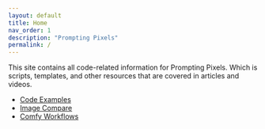 ```yaml
---
layout: default
title: Home
nav_order: 1
description: "Prompting Pixels"
permalink: /
---
```


This site contains all code-related information for Prompting Pixels. Which is scripts, templates, and other resources that are covered in articles and videos.

- [Code Examples](./docs/code_examples/index.md)
- [Image Compare](./docs/image-compare/index.md)
- [Comfy Workflows](./docs/comfy_workflows/index.md)